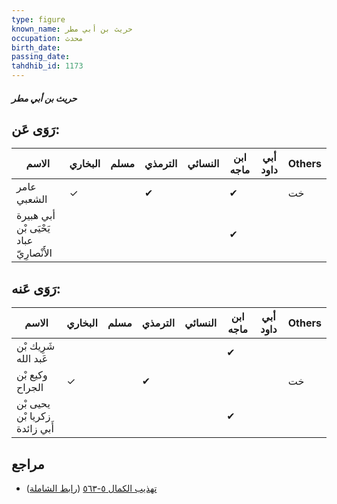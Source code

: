```yaml
---
type: figure
known_name: حريث بن أبي مطر
occupation: محدث
birth_date:
passing_date:
tahdhib_id: 1173
---
```

##### حريث بن أبي مطر

## رَوَى عَن:
| الاسم                                   | البخاري | مسلم | الترمذي | النسائي | ابن ماجه | أبي داود | Others |
| --------------------------------------- | ------- | ---- | ------- | ------- | -------- | -------- | ------ |
| عامر الشعبي                             | ✓       |      | ✔       |         | ✔        |          | خت     |
| أبي هبيرة يَحْيَى بْن عباد الأَنْصارِيّ |         |      |         |         | ✔        |          |        |
## رَوَى عَنه:
| الاسم                         | البخاري | مسلم | الترمذي | النسائي | ابن ماجه | أبي داود | Others |
| ----------------------------- | ------- | ---- | ------- | ------- | -------- | -------- | ------ |
| شَرِيك بْن عَبد الله          |         |      |         |         | ✔        |          |        |
| وكيع بْن الجراح               | ✓       |      | ✔       |         |          |          | خت     |
| يحيى بْن زكريا بْن أَبي زائدة |         |      |         |         | ✔        |          |        |
## مراجع
- [تهذيب الكمال ٥-٥٦٣](obsidian://open?vault=Tahdhib-al-Kamal&file=Figures/١١٧٣-حريث%20بن%20أبي%20مطر) ([رابط الشاملة](https://shamela.ws/book/3722/2641))